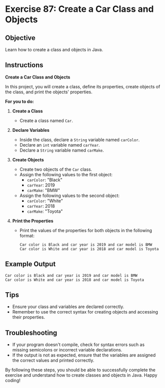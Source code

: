 # Exercise 87: Create a Car Class and Objects

## Objective
Learn how to create a class and objects in Java.

## Instructions

**Create a Car Class and Objects**

In this project, you will create a class, define its properties, create objects of the class, and print the objects' properties.

**For you to do:**

1. **Create a Class**
    - Create a class named `Car`.

2. **Declare Variables**
    - Inside the class, declare a `String` variable named `carColor`.
    - Declare an `int` variable named `carYear`.
    - Declare a `String` variable named `carMake`.

3. **Create Objects**
    - Create two objects of the `Car` class.
    - Assign the following values to the first object:
        - `carColor`: "Black"
        - `carYear`: 2019
        - `carMake`: "BMW"
    - Assign the following values to the second object:
        - `carColor`: "White"
        - `carYear`: 2018
        - `carMake`: "Toyota"

4. **Print the Properties**
    - Print the values of the properties for both objects in the following format:
      ```
      Car color is Black and car year is 2019 and car model is BMW
      Car color is White and car year is 2018 and car model is Toyota
      ```

## Example Output
```
Car color is Black and car year is 2019 and car model is BMW
Car color is White and car year is 2018 and car model is Toyota
```

## Tips
- Ensure your class and variables are declared correctly.
- Remember to use the correct syntax for creating objects and accessing their properties.

## Troubleshooting
- If your program doesn't compile, check for syntax errors such as missing semicolons or incorrect variable declarations.
- If the output is not as expected, ensure that the variables are assigned the correct values and printed correctly.

By following these steps, you should be able to successfully complete the exercise and understand how to create classes and objects in Java. Happy coding!
